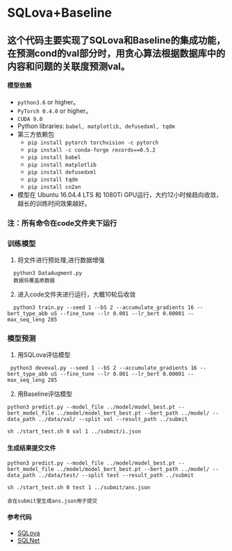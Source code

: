 SQLova+Baseline
======
这个代码主要实现了SQLova和Baseline的集成功能，在预测cond的val部分时，用贪心算法根据数据库中的内容和问题的关联度预测val。
------
#### 模型依赖
- `python3.6` or higher。
- `PyTorch 0.4.0` or higher。
- `CUDA 9.0`
- Python libraries: `babel, matplotlib, defusedxml, tqdm`
- 第三方依赖包
    - `pip install pytorch torchvision -c pytorch`
    - `pip install -c conda-forge records==0.5.2`
    - `pip install babel` 
    - `pip install matplotlib`
    - `pip install defusedxml`
    - `pip install tqdm`
    - `pip install cn2an`
- 模型在 Ubuntu 16.04.4 LTS 和 1080Ti GPU运行，大约12小时候趋向收敛，越长的训练时间效果越好。
### 注：所有命令在code文件夹下运行

### 训练模型
1. 将文件进行预处理,进行数据增强
```
  python3 DataAugment.py 
  数据将覆盖原数据
```
  
2. 进入code文件夹进行运行，大概10轮后收敛
```
  python3 train.py --seed 1 --bS 2 --accumulate_gradients 16 --bert_type_abb uS --fine_tune --lr 0.001 --lr_bert 0.00001 --max_seq_leng 285 
```
### 模型预测
1. 用SQLova评估模型
```
 python3 deveval.py --seed 1 --bS 2 --accumulate_gradients 16 --bert_type_abb uS --fine_tune --lr 0.001 --lr_bert 0.00001 --max_seq_leng 285  
```
2. 用Baseline评估模型
```
python3 predict.py --model_file ../model/model_best.pt --bert_model_file ../model/model_bert_best.pt --bert_path ../model/ --data_path ../data/val/ --split val --result_path ../submit

sh ./start_test.sh 0 val 1 ../submit/i.json
```
#### 生成结果提交文件
```
python3 predict.py --model_file ../model/model_best.pt --bert_model_file ../model/model_bert_best.pt --bert_path ../model/ --data_path ../data/test/ --split test --result_path ../submit

sh ./start_test.sh 0 test 1 ../submit/ans.json

会在submit里生成ans.json用于提交
```
#### 参考代码
- [SQLova](https://github.com/naver/sqlova)
- [SQLNet](https://github.com/xiaojunxu/SQLNet)
